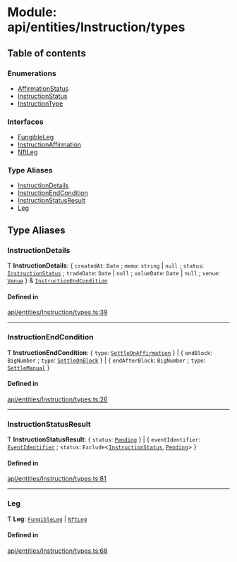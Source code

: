 # Module: api/entities/Instruction/types

## Table of contents

### Enumerations

- [AffirmationStatus](../wiki/api.entities.Instruction.types.AffirmationStatus)
- [InstructionStatus](../wiki/api.entities.Instruction.types.InstructionStatus)
- [InstructionType](../wiki/api.entities.Instruction.types.InstructionType)

### Interfaces

- [FungibleLeg](../wiki/api.entities.Instruction.types.FungibleLeg)
- [InstructionAffirmation](../wiki/api.entities.Instruction.types.InstructionAffirmation)
- [NftLeg](../wiki/api.entities.Instruction.types.NftLeg)

### Type Aliases

- [InstructionDetails](../wiki/api.entities.Instruction.types#instructiondetails)
- [InstructionEndCondition](../wiki/api.entities.Instruction.types#instructionendcondition)
- [InstructionStatusResult](../wiki/api.entities.Instruction.types#instructionstatusresult)
- [Leg](../wiki/api.entities.Instruction.types#leg)

## Type Aliases

### InstructionDetails

Ƭ **InstructionDetails**: { `createdAt`: `Date` ; `memo`: `string` \| ``null`` ; `status`: [`InstructionStatus`](../wiki/api.entities.Instruction.types.InstructionStatus) ; `tradeDate`: `Date` \| ``null`` ; `valueDate`: `Date` \| ``null`` ; `venue`: [`Venue`](../wiki/api.entities.Venue.Venue)  } & [`InstructionEndCondition`](../wiki/api.entities.Instruction.types#instructionendcondition)

#### Defined in

[api/entities/Instruction/types.ts:39](https://github.com/PolymeshAssociation/polymesh-sdk/blob/079537ad/src/api/entities/Instruction/types.ts#L39)

___

### InstructionEndCondition

Ƭ **InstructionEndCondition**: { `type`: [`SettleOnAffirmation`](../wiki/api.entities.Instruction.types.InstructionType#settleonaffirmation)  } \| { `endBlock`: `BigNumber` ; `type`: [`SettleOnBlock`](../wiki/api.entities.Instruction.types.InstructionType#settleonblock)  } \| { `endAfterBlock`: `BigNumber` ; `type`: [`SettleManual`](../wiki/api.entities.Instruction.types.InstructionType#settlemanual)  }

#### Defined in

[api/entities/Instruction/types.ts:26](https://github.com/PolymeshAssociation/polymesh-sdk/blob/079537ad/src/api/entities/Instruction/types.ts#L26)

___

### InstructionStatusResult

Ƭ **InstructionStatusResult**: { `status`: [`Pending`](../wiki/api.entities.Instruction.types.InstructionStatus#pending)  } \| { `eventIdentifier`: [`EventIdentifier`](../wiki/types.EventIdentifier) ; `status`: `Exclude`<[`InstructionStatus`](../wiki/api.entities.Instruction.types.InstructionStatus), [`Pending`](../wiki/api.entities.Instruction.types.InstructionStatus#pending)\>  }

#### Defined in

[api/entities/Instruction/types.ts:81](https://github.com/PolymeshAssociation/polymesh-sdk/blob/079537ad/src/api/entities/Instruction/types.ts#L81)

___

### Leg

Ƭ **Leg**: [`FungibleLeg`](../wiki/api.entities.Instruction.types.FungibleLeg) \| [`NftLeg`](../wiki/api.entities.Instruction.types.NftLeg)

#### Defined in

[api/entities/Instruction/types.ts:68](https://github.com/PolymeshAssociation/polymesh-sdk/blob/079537ad/src/api/entities/Instruction/types.ts#L68)
